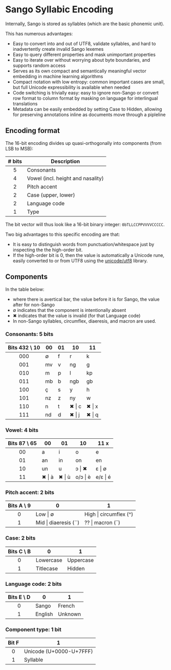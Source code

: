 # Sango Syllabic Encoding

Internally, Sango is stored as syllables (which are the basic phonemic unit).

This has numerous advantages:

- Easy to convert into and out of UTF8, validate syllables, and hard to inadvertently create invalid Sango lexemes
- Easy to query different properties and mask unimportant properties
- Easy to iterate over without worrying about byte boundaries, and supports random access
- Serves as its own compact and semantically meaningful vector embedding in machine learning algorithms
- Compact notation with low entropy: common important cases are small, but full Unicode expressibility is available when needed
- Code switching is trivially easy: easy to ignore non-Sango or convert row format to column format by
  masking on language for interlingual translations
- Metadata can be easily embedded by setting Case to Hidden, allowing for preserving annotations inline as documents move through a pipleline

## Encoding format

The 16-bit encoding divides up quasi-orthogonally into components (from LSB to MSB):

| # bits | Description                       |
| :----: | --------------------------------- |
|   5    | Consonants                        |
|   4    | Vowel (incl. height and nasality) |
|   2    | Pitch accent                      |
|   2    | Case (upper, lower)               |
|   2    | Language code                     |
|   1    | Type                              |

The bit vector will thus look like a 16-bit binary integer: `0bTLLCCPPVVVVCCCCC`.

Two big advantages to this specific encoding are that:

- It is easy to distinguish words from punctuation/whitespace just by inspecting the the high-order bit.
- If the high-order bit is 0, then the value is automatically a Unicode rune, easily
  converted to or from UTF8 using the [unicode/utf8](https://pkg.go.dev/unicode/utf8) library.

## Components

In the table below:

- where there is avertical bar, the value before it is for Sango, the value after for non-Sango
- ∅ indicates that the component is intentionally absent
- ✖ indicates that the value is invalid (for that Language code)
- In non-Sango syllables, circumflex, diaeresis, and macron are used.

### Consonants: 5 bits

| Bits 432 \\ 10 | 00  | 01  | 10     | 11     |
| :------------: | --- | --- | ------ | ------ |
|      000       | ∅   | f   | r      | k      |
|      001       | mv  | v   | ng     | g      |
|      010       | m   | p   | l      | kp     |
|      011       | mb  | b   | ngb    | gb     |
|      100       | ç   | s   | y      | h      |
|      101       | nz  | z   | ny     | w      |
|      110       | n   | t   | ✖ \| c | ✖ \| x |
|      111       | nd  | d   | ✖ \| j | ✖ \| q |

### Vowel: 4 bits

| Bits 87 \\ 65 | 00     | 01     | 10       | 11 x     |
| :-----------: | ------ | ------ | -------- | -------- |
|      00       | a      | i      | o        | e        |
|      01       | an     | in     | on       | en       |
|      10       | un     | u      | ɔ \| ✖   | ɛ \| ∅   |
|      11       | ✖ \| à | ✖ \| ù | o/ɔ \| è | e/ɛ \| é |

### Pitch accent: 2 bits

| Bits A \\ 9 | 0                    | 1                      |
| :---------: | -------------------- | ---------------------- |
|      0      | Low \| ∅             | High \| circumflex (^) |
|      1      | Mid \| diaeresis (¨) | ?? \| macron (¯)       |

### Case: 2 bits

| Bits C \\ B | 0         | 1         |
| :---------: | --------- | --------- |
|      0      | Lowercase | Uppercase |
|      1      | Titlecase | Hidden    |

### Language code: 2 bits

| Bits E \\ D | 0       | 1       |
| :---------: | ------- | ------- |
|      0      | Sango   | French  |
|      1      | English | Unknown |

### Component type: 1 bit

| Bit F | 1                       |
| :---: | ----------------------- |
|   0   | Unicode (U+0000-U+7FFF) |
|   1   | Syllable                |
